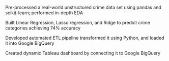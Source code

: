 Pre-processed a real-world unstructured crime data set using pandas and scikit-learn; performed in-depth EDA

Built Linear Regression, Lasso regression, and Ridge to predict crime categories achieving 74% accuracy

Developed automated ETL pipeline transformed it using Python, and loaded it into Google BigQuery

Created dynamic Tableau dashboard by connecting it to Google BigQuery
